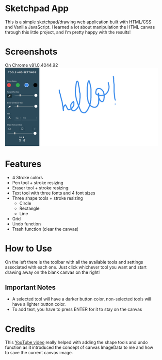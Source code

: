 # Sketchpad App

This is a simple sketchpad/drawing web application built with HTML/CSS and Vanilla JavaScript. I learned a lot about manipulation the HTML canvas through this little project, and I'm pretty happy with the results!

# Screenshots
On Chrome v81.0.4044.92
![Sketchpad Screenshot](sketchpad.png "Optional Title")
# Features

- 4 Stroke colors
- Pen tool + stroke resizing
- Eraser tool + stroke resizing
- Text tool with three fonts and 4 font sizes
- Three shape tools + stroke resizing
  - Circle 
  - Rectangle
  - Line
- Grid
- Undo function
- Trash function (clear the canvas) 


# How to Use
On the left there is the toolbar with all the available tools and settings associated with each one. Just click whichever tool you want and start drawing away on the blank canvas on the right!

## Important Notes
- A selected tool will have a darker button color, non-selected tools will have a lighter button color.
- To add text, you have to press ENTER for it to stay on the canvas

# Credits 
This [YouTube video](https://youtu.be/XjJh0q2dBNo?t=2186) really helped with adding the shape tools and undo function as it introduced the concept of canvas ImageData to me and how to save the current canvas image.
